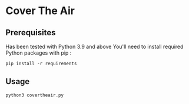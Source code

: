 # Cover The Air

## Prerequisites

Has been tested with Python 3.9 and above
You'll need to install required Python packages with pip :

```
pip install -r requirements
```

## Usage

```
python3 covertheair.py
```